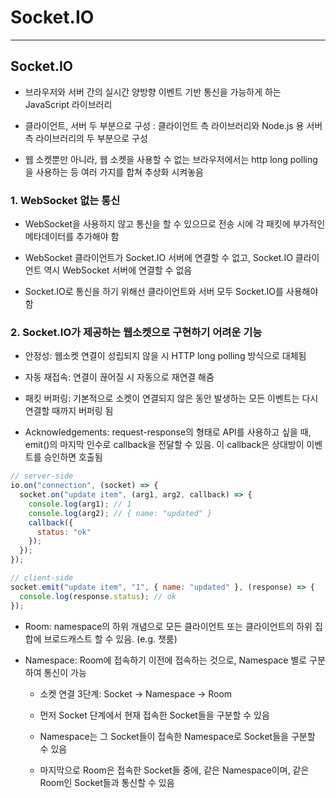 # Socket.IO

***

## Socket.IO
- 브라우저와 서버 간의 실시간 양방향 이벤트 기반 통신을 가능하게 하는 JavaScript 라이브러리

- 클라이언트, 서버 두 부분으로 구성 : 클라이언트 측 라이브러리와 Node.js 용 서버 측 라이브러리의 두 부분으로 구성

- 웹 소켓뿐만 아니라, 웹 소켓을 사용할 수 없는 브라우저에서는 http long polling을 사용하는 등 여러 가지를 합쳐 추상화 시켜놓음

### 1. WebSocket 없는 통신
- WebSocket을 사용하지 않고 통신을 할 수 있으므로 전송 시에 각 패킷에 부가적인 메타데이터를 추가해야 함

- WebSocket 클라이언트가 Socket.IO 서버에 연결할 수 없고, Socket.IO 클라이언트 역시 WebSocket 서버에 연결할 수 없음

- Socket.IO로 통신을 하기 위해선 클라이언트와 서버 모두 Socket.IO를 사용해야 함

### 2. Socket.IO가 제공하는 웹소켓으로 구현하기 어려운 기능
- 안정성: 웹소켓 연결이 성립되지 않을 시 HTTP long polling 방식으로 대체됨

- 자동 재접속: 연결이 끊어질 시 자동으로 재연결 해줌

- 패킷 버퍼링: 기본적으로 소켓이 연결되지 않은 동안 발생하는 모든 이벤트는 다시 연결할 때까지 버퍼링 됨

- Acknowledgements: request-response의 형태로 API를 사용하고 싶을 때, emit()의 마지막 인수로 callback을 전달할 수 있음. 이 callback은 상대방이 이벤트를 승인하면 호출됨
```js
// server-side
io.on("connection", (socket) => {
  socket.on("update item", (arg1, arg2, callback) => {
    console.log(arg1); // 1
    console.log(arg2); // { name: "updated" }
    callback({
      status: "ok"
    });
  });
});

// client-side
socket.emit("update item", "1", { name: "updated" }, (response) => {
  console.log(response.status); // ok
});
```

- Room: namespace의 하위 개념으로 모든 클라이언트 또는 클라이언트의 하위 집합에 브로드캐스트 할 수 있음. (e.g. 챗룸)

- Namespace: Room에 접속하기 이전에 접속하는 것으로, Namespace 별로 구분하여 통신이 가능
  - 소켓 연결 3단계: Socket → Namespace → Room

  - 먼저 Socket 단계에서 현재 접속한 Socket들을 구분할 수 있음

  - Namespace는 그 Socket들이 접속한 Namespace로 Socket들을 구분할 수 있음

  - 마지막으로 Room은 접속한 Socket들 중에, 같은 Namespace이며, 같은 Room인 Socket들과 통신할 수 있음
